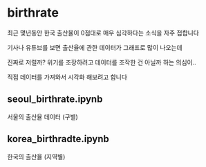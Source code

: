 # birthrate
최근 몇년동안 한국 출산율이 0점대로 매우 심각하다는 소식을 자주 접합니다

기사나 유튜브를 보면 출산율에 관한 데이터가 그래프로 많이 나오는데

진짜로 저럴까? 위기를 조장하려고 데이터를 조작한 건 아닐까 하는 의심이..

직접 데이터를 가져와서 시각화 해보려고 합니다

## seoul_birthrate.ipynb

서울의 출산율 데이터 (구별)

## korea_birthradte.ipynb

한국의 출산율 (지역별)
